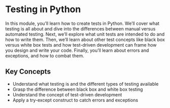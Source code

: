 # Testing in Python

In this module, you’ll learn how to create tests in Python. We’ll cover what testing is all about and dive into the differences between manual versus automated testing. Next, we’ll explore what unit tests are intended to do and how to write them. Then, we’ll learn about other test concepts like black box versus white box tests and how test-driven development can frame how you design and write your code. Finally, you’ll learn about errors and exceptions, and how to combat them.

## Key Concepts

* Understand what testing is and the different types of testing available
* Grasp the difference between black box and white box testing
* Understand the concept of test-driven development
* Apply a try-except construct to catch errors and exceptions